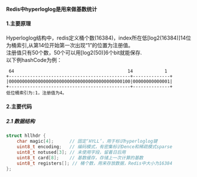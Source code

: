 #### Redis中hyperloglog是用来做基数统计
#### 1.主要原理
Hyperloglog结构中，redis定义桶个数(16384)，index所在低[log2(16384)]14位为桶索引,从第14位开始第一次出现“1”的位置为注册值。  
注册值只有50个数，50个可以用[log2(50)]6个bit就能保存.  
以下例hashCode为例：
```
 64                                           14            1
+----------------------------------------------+--------------+
|0000000000000000000000000000000000000000000100|00000000000001|
+----------------------------------------------+--------------+
低位桶索引为:1，注册值为4。
```
#### 2.主要代码
##### 2.1 数据结构
```c++
struct hllhdr {
    char magic[4];      // 固定‘HYLL’，用于标识hyperloglog键
    uint8_t encoding;   // 编码模式，有密集标识Dence和稀疏模式sparse
    uint8_t notused[3]; // 未使用字段，留着日后用
    uint8_t card[8];    // 基数缓存，存储上一次计算的基数
    uint8_t registers[]; // 桶个数，用来存放数据，Redis中大小为16384
};
```
